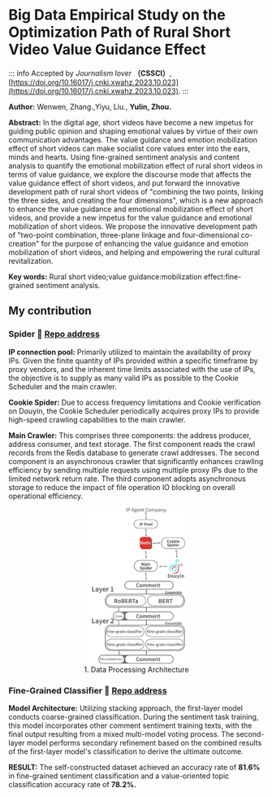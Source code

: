 # Big Data Empirical Study on the Optimization Path of Rural Short Video Value Guidance Effect

::: info
Accepted by *Journalism lover* **（CSSCI）**, [https://doi.org/10.16017/j.cnki.xwahz.2023.10.023](https://doi.org/10.16017/j.cnki.xwahz.2023.10.023).
:::

**Author:** Wenwen, Zhang.,Yiyu, Liu., **Yulin, Zhou.**

**Abstract:** In the digital age, short videos have become a new impetus for guiding public opinion and shaping emotional values by virtue of their own communication advantages. The value guidance and emotion mobilization effect of short videos can make socialist core values enter into the ears, minds and hearts. Using fine-grained sentiment analysis and content analysis to quantify the emotional mobilization effect of rural short videos in terms of value guidance, we explore the discourse mode that affects the value guidance effect of short videos, and put forward the innovative development path of rural short videos of "combining the two points, linking the three sides, and creating the four dimensions", which is a new approach to enhance the value guidance and emotional mobilization effect of short videos, and provide a new impetus for the value guidance and emotional mobilization of short videos. We propose the innovative development path of "two-point combination, three-plane linkage and four-dimensional co-creation" for the purpose of enhancing the value guidance and emotion mobilization of short videos, and helping and empowering the rural cultural revitalization.

**Key words:** Rural short video;value guidance:mobilization effect:fine-grained sentiment analysis.

## My contribution
### Spider :file_folder: [Repo address](https://github.com/Bluedyson/Aiohttp_Spider)

**IP connection pool:**  Primarily utilized to maintain the availability of proxy IPs. Given the finite quantity of IPs provided within a specific timeframe by proxy vendors, and the inherent time limits associated with the use of IPs, the objective is to supply as many valid IPs as possible to the Cookie Scheduler and the main crawler.

**Cookie Spider:** Due to access frequency limitations and Cookie verification on Douyin, the Cookie Scheduler periodically acquires proxy IPs to provide high-speed crawling capabilities to the main crawler.

**Main Crawler:** This comprises three components: the address producer, address consumer, and text storage. The first component reads the crawl records from the Redis database to generate crawl addresses. The second component is an asynchronous crawler that significantly enhances crawling efficiency by sending multiple requests using multiple proxy IPs due to the limited network return rate. The third component adopts asynchronous storage to reduce the impact of file operation IO blocking on overall operational efficiency.

<div style="overflow:hidden;text-align: center;justify-content:center;display:flex;">
    <div>
        <img src="./static/arch.jpg" style="width: 20vw">
        <div>1. Data Processing Architecture</div>
    </div>
</div>


### Fine-Grained Classifier :file_folder: [Repo address](https://github.com/Bluedyson/Fine_grained_classification)

**Model Architecture:** Utilizing stacking approach, the first-layer model conducts coarse-grained classification. During the sentiment task training, this model incorporates other comment sentiment training texts, with the final output resulting from a mixed multi-model voting process. The second-layer model performs secondary refinement based on the combined results of the first-layer model's classification to derive the ultimate outcome.

**RESULT:** The self-constructed dataset achieved an accuracy rate of **81.6%** in fine-grained sentiment classification and a value-oriented topic classification accuracy rate of **78.2%.**